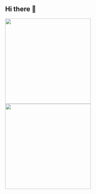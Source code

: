 ## Hi there 👋
<!--
[![Top Langs](https://github-readme-stats-two-delta-57.vercel.app/api/top-langs/?username=jp-cpe&theme=calm&layout=donut&langs_count=20)](https://github.com/jp-cpe/github-readme-stats)

[![JP-CPE's GitHub stats](https://github-readme-stats-two-delta-57.vercel.app/api?username=jp-cpe&theme=calm&show_icons=true)](https://github.com/jp-cpe/github-readme-stats) 
-->

<a href="https://github.com/jp-cpe/github-readme-stats">
  <img height=275 align="center" src="https://github-readme-stats-two-delta-57.vercel.app/api/top-langs/?username=jp-cpe&theme=calm&layout=donut&langs_count=20" />
</a>
<a href="https://github.com/anuraghazra/convoychat">
  <img height=275 align="center" src="https://github-readme-stats-two-delta-57.vercel.app/api?username=jp-cpe&theme=calm&show_icons=true" />
</a>


<!--
**jp-cpe/jp-cpe** is a ✨ _special_ ✨ repository because its `README.md` (this file) appears on your GitHub profile.

Here are some ideas to get you started:

- 🔭 I’m currently working on ...
- 🌱 I’m currently learning ...
- 👯 I’m looking to collaborate on ...
- 🤔 I’m looking for help with ...
- 💬 Ask me about ...
- 📫 How to reach me: ...
- 😄 Pronouns: ...
- ⚡ Fun fact: ...
-->

